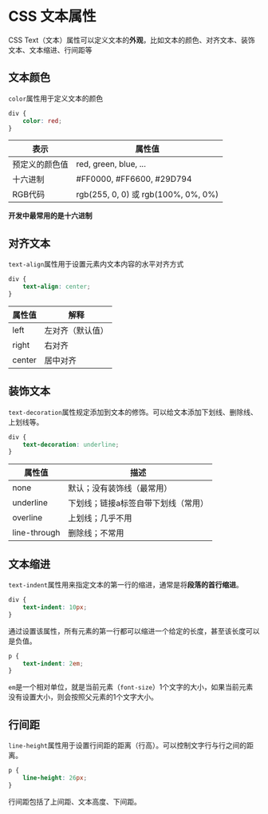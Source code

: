 # CSS 文本属性

CSS Text（文本）属性可以定义文本的**外观**，比如文本的颜色、对齐文本、装饰文本、文本缩进、行间距等

## 文本颜色

`color`属性用于定义文本的颜色

```css
div {
    color: red;
}
```



|  表示   |  属性值  |
|--------|----------|
| 预定义的颜色值 | red, green, blue, ... |
| 十六进制 | #FF0000, #FF6600, #29D794 |
| RGB代码 | rgb(255, 0, 0) 或 rgb(100%, 0%, 0%) |

**开发中最常用的是十六进制**



## 对齐文本

`text-align`属性用于设置元素内文本内容的水平对齐方式

```css
div {
    text-align: center;
}
```



| 属性值 | 解释             |
| ------ | ---------------- |
| left   | 左对齐（默认值） |
| right  | 右对齐           |
| center | 居中对齐         |



## 装饰文本

`text-decoration`属性规定添加到文本的修饰。可以给文本添加下划线、删除线、上划线等。

```css
div {
    text-decoration: underline;
}
```

| 属性值       | 描述                                |
| ------------ | ----------------------------------- |
| none         | 默认；没有装饰线（最常用）          |
| underline    | 下划线；链接a标签自带下划线（常用） |
| overline     | 上划线；几乎不用                    |
| line-through | 删除线；不常用                      |



## 文本缩进

`text-indent`属性用来指定文本的第一行的缩进，通常是将**段落的首行缩进**。

```css
div {
    text-indent: 10px;
}
```

通过设置该属性，所有元素的第一行都可以缩进一个给定的长度，甚至该长度可以是负值。



```css
p {
    text-indent: 2em;
}
```

`em`是一个相对单位，就是当前元素（`font-size`）1个文字的大小，如果当前元素没有设置大小，则会按照父元素的1个文字大小。



## 行间距

`line-height`属性用于设置行间距的距离（行高）。可以控制文字行与行之间的距离。



```css
p {
    line-height: 26px;
}
```



行间距包括了上间距、文本高度、下间距。

